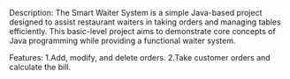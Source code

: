 Description:
The Smart Waiter System is a simple Java-based project designed to assist restaurant waiters in taking orders and managing tables efficiently. This basic-level project aims to demonstrate core concepts of Java programming while providing a functional waiter system.

Features:
1.Add, modify, and delete orders.
2.Take customer orders and calculate the bill.
